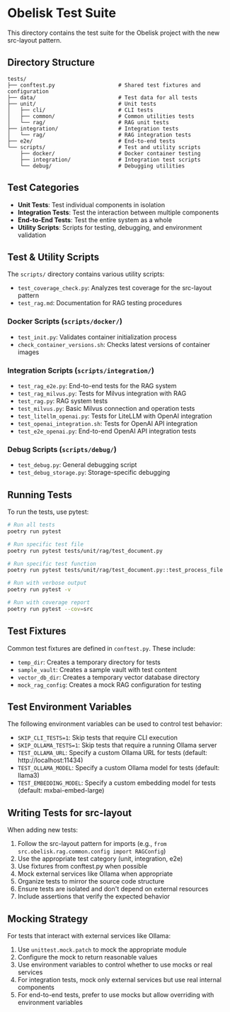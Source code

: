 # Obelisk Test Suite

This directory contains the test suite for the Obelisk project with the new src-layout pattern.

## Directory Structure

```
tests/
├── conftest.py                    # Shared test fixtures and configuration
├── data/                          # Test data for all tests
├── unit/                          # Unit tests
│   ├── cli/                       # CLI tests
│   ├── common/                    # Common utilities tests
│   └── rag/                       # RAG unit tests
├── integration/                   # Integration tests
│   └── rag/                       # RAG integration tests
├── e2e/                           # End-to-end tests
└── scripts/                       # Test and utility scripts
    ├── docker/                    # Docker container testing
    ├── integration/               # Integration test scripts
    └── debug/                     # Debugging utilities
```

## Test Categories

- **Unit Tests**: Test individual components in isolation
- **Integration Tests**: Test the interaction between multiple components
- **End-to-End Tests**: Test the entire system as a whole
- **Utility Scripts**: Scripts for testing, debugging, and environment validation

## Test & Utility Scripts

The `scripts/` directory contains various utility scripts:

- `test_coverage_check.py`: Analyzes test coverage for the src-layout pattern
- `test_rag.md`: Documentation for RAG testing procedures

### Docker Scripts (`scripts/docker/`)
- `test_init.py`: Validates container initialization process
- `check_container_versions.sh`: Checks latest versions of container images

### Integration Scripts (`scripts/integration/`)
- `test_rag_e2e.py`: End-to-end tests for the RAG system
- `test_rag_milvus.py`: Tests for Milvus integration with RAG
- `test_rag.py`: RAG system tests
- `test_milvus.py`: Basic Milvus connection and operation tests
- `test_litellm_openai.py`: Tests for LiteLLM with OpenAI integration
- `test_openai_integration.sh`: Tests for OpenAI API integration
- `test_e2e_openai.py`: End-to-end OpenAI API integration tests

### Debug Scripts (`scripts/debug/`)
- `test_debug.py`: General debugging script
- `test_debug_storage.py`: Storage-specific debugging

## Running Tests

To run the tests, use pytest:

```bash
# Run all tests
poetry run pytest

# Run specific test file
poetry run pytest tests/unit/rag/test_document.py

# Run specific test function
poetry run pytest tests/unit/rag/test_document.py::test_process_file

# Run with verbose output
poetry run pytest -v

# Run with coverage report
poetry run pytest --cov=src
```

## Test Fixtures

Common test fixtures are defined in `conftest.py`. These include:

- `temp_dir`: Creates a temporary directory for tests
- `sample_vault`: Creates a sample vault with test content
- `vector_db_dir`: Creates a temporary vector database directory
- `mock_rag_config`: Creates a mock RAG configuration for testing

## Test Environment Variables

The following environment variables can be used to control test behavior:

- `SKIP_CLI_TESTS=1`: Skip tests that require CLI execution
- `SKIP_OLLAMA_TESTS=1`: Skip tests that require a running Ollama server
- `TEST_OLLAMA_URL`: Specify a custom Ollama URL for tests (default: http://localhost:11434)
- `TEST_OLLAMA_MODEL`: Specify a custom Ollama model for tests (default: llama3)
- `TEST_EMBEDDING_MODEL`: Specify a custom embedding model for tests (default: mxbai-embed-large)

## Writing Tests for src-layout

When adding new tests:

1. Follow the src-layout pattern for imports (e.g., `from src.obelisk.rag.common.config import RAGConfig`)
2. Use the appropriate test category (unit, integration, e2e)
3. Use fixtures from conftest.py when possible
4. Mock external services like Ollama when appropriate
5. Organize tests to mirror the source code structure
6. Ensure tests are isolated and don't depend on external resources
7. Include assertions that verify the expected behavior

## Mocking Strategy

For tests that interact with external services like Ollama:

1. Use `unittest.mock.patch` to mock the appropriate module
2. Configure the mock to return reasonable values
3. Use environment variables to control whether to use mocks or real services
4. For integration tests, mock only external services but use real internal components
5. For end-to-end tests, prefer to use mocks but allow overriding with environment variables